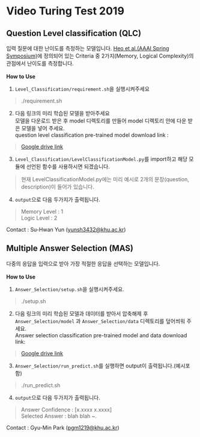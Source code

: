  Video Turing Test 2019
=====
Question Level classification (QLC)
-----------------------------
입력 질문에 대한 난이도를 측정하는 모델입니다.
[Heo et al.(AAAI Spring Symposium)](https://arxiv.org/abs/1904.00623)에 정의되어 있는 Criteria 중 2가지(Memory, Logical Complexity)의 관점에서 난이도를 측정합니다. <br><br>
__How to Use__
1. ``Level_Classification/requirement.sh``을 실행시켜주세요
> ./requirement.sh

2. 다음 링크의 미리 학습된 모델을 받아주세요<br>
모델을 다운로드 받은 후 model 디렉토리를 만들어 model 디렉토리 안에 다운 받은 모델을 넣어 주세요. <br>
question level classification pre-trained model download link : <br>
>[Google drive link](https://drive.google.com/drive/folders/1AsK-xYOwN8x_rw05AyA3ZiIISGj4N2I2?usp=sharing)

3. ``Level_Classification/LevelClassificationModel.py``를 import하고 해당 모듈에 선언된 함수를 사용하시면 되겠습니다.
> 현재 LevelClassificationModel.py에는 미리 예시로 2개의 문장(question, description)이 들어가 있습니다. 

4. ``output``으로 다음 두가지가 출력됩니다.
> Memory Level : 1 <br>
> Logic Level : 2

Contact : Su-Hwan Yun (yunsh3432@khu.ac.kr)

Multiple Answer Selection (MAS)
------------------
다중의 응답을 입력으로 받아 가장 적절한 응답을 선택하는 모델입니다. <br><br>
__How to Use__
1. ``Answer_Selection/setup.sh``을 실행시켜주세요.
>./setup.sh

2. 다음 링크의 미리 학습된 모델과 데이터를 받아서 압축해제 후 ``Answer_Selection/model`` 과 ``Answer_Selection/data`` 디렉토리를 덮어씌워 주세요.<br>
Answer selection classification pre-trained model and data download link: <br>
>[Google drive link](https://drive.google.com/file/d/1Ik0voBoBlVNmXoMmcYaPreIYY4FRAh41/view?usp=sharing)

3. ``Answer_Selection/run_predict.sh``를 실행하면 output이 출력됩니다.(예시포함)
>./run_predict.sh

4. ``output``으로 다음 두가지가 출력됩니다.
>Answer Confidence : [x.xxxx  x.xxxx] <br>
>Selected Answer : blah blah ~.

Contact : Gyu-Min Park (pgm1219@khu.ac.kr)
